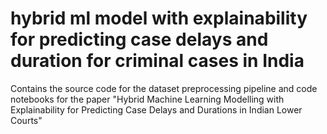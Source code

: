 # hybrid ml model with explainability for predicting case delays and duration for criminal cases in India
Contains the source code for the dataset preprocessing pipeline and code notebooks for the paper "Hybrid Machine Learning Modelling with Explainability for Predicting Case Delays and Durations in Indian Lower Courts"
